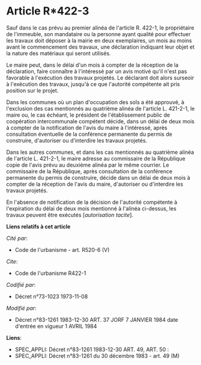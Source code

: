 # Article R*422-3

Sauf dans le cas prévu au premier alinéa de l'article R. 422-1, le propriétaire de l'immeuble, son mandataire ou la personne
ayant qualité pour effectuer les travaux doit déposer à la mairie en deux exemplaires, un mois au moins avant le commencement
des travaux, une déclaration indiquant leur objet et la nature des matériaux qui seront utilisés.

Le maire peut, dans le délai d'un mois à compter de la réception de la déclaration, faire connaître à l'intéressé par un avis
motivé qu'il n'est pas favorable à l'exécution des travaux projetés. Le déclarant doit alors surseoir à l'exécution des
travaux, jusqu'à ce que l'autorité compétente ait pris position sur le projet.

Dans les communes où un plan d'occupation des sols a été approuvé, à l'exclusion des cas mentionnés au quatrième alinéa de
l'article L. 421-2-1, le maire ou, le cas échéant, le président de l'établissement public de coopération intercommunale
compétent décide, dans un délai de deux mois à compter de la notification de l'avis du maire à l'intéressé, après
consultation éventuelle de la conférence permanente du permis de construire, d'autoriser ou d'interdire les travaux projetés.

Dans les autres communes, et dans les cas mentionnés au quatrième alinéa de l'article L. 421-2-1, le maire adresse au
commissaire de la République copie de l'avis prévu au deuxième alinéa par le même courrier. Le commissaire de la République,
après consultation de la conférence permanente du permis de construire, décide dans un délai de deux mois à compter de la
réception de l'avis du maire, d'autoriser ou d'interdire les travaux projetés.

En l'absence de notification de la décision de l'autorité compétente à l'expiration du délai de deux mois  mentionné à
l'alinéa ci-dessus, les travaux peuvent être exécutés [*autorisation tacite*].

**Liens relatifs à cet article**

_Cité par_:

  - Code de l'urbanisme - art. R520-6 (V)

_Cite_:

  - Code de l'urbanisme R422-1

_Codifié par_:

  - Décret n°73-1023 1973-11-08

_Modifié par_:

  - Décret n°83-1261 1983-12-30 ART. 37 JORF 7 JANVIER 1984 date d'entrée en vigueur 1 AVRIL 1984

**Liens**:

  - SPEC_APPLI: Décret n°83-1261 1983-12-30 ART. 49, ART. 50 :
  - SPEC_APPLI: Décret n°83-1261 du 30 décembre 1983 - art. 49 (M)
